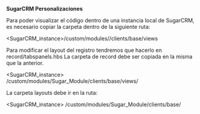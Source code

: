 <strong>SugarCRM Personalizaciones</strong>


Para poder visualizar el código dentro de una instancia local de SugarCRM, es necesario copiar la carpeta dentro de la siguiente ruta:

<SugarCRM_instance>/custom/modules/<Module>/clients/base/views

Para modificar el layout del registro tendremos que hacerlo en record/tabspanels.hbs
La carpeta de record debe ser copiada en la misma que la anterior.

<SugarCRM_instance> /custom/modules/Sugar_Module/clients/base/views/

La carpeta layouts debe ir en la ruta:

<SugarCRM_instance> /custom/modules/Sugar_Module/clients/base/

